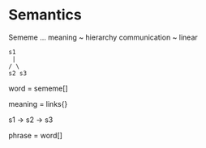 # Semantics


Sememe
...
	meaning ~ hierarchy
	communication ~ linear


	s1
	 |
	/ \
	s2 s3

word = sememe[]

meaning = links{}


s1 -> s2 -> s3

phrase = word[]
